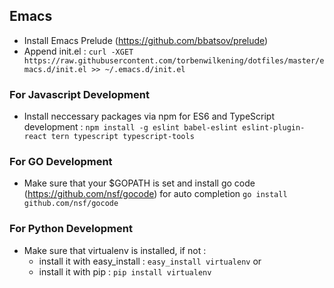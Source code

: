 ## Emacs ##
* Install Emacs Prelude (https://github.com/bbatsov/prelude)
* Append init.el :
`curl -XGET https://raw.githubusercontent.com/torbenwilkening/dotfiles/master/emacs.d/init.el >> ~/.emacs.d/init.el`
### For Javascript Development ###
* Install neccessary packages via npm for ES6 and TypeScript development :
`npm install -g eslint babel-eslint eslint-plugin-react tern typescript typescript-tools`
### For GO Development ###
* Make sure that your $GOPATH is set and install go code (https://github.com/nsf/gocode) for auto completion
`go install github.com/nsf/gocode`
### For Python Development ###
* Make sure that virtualenv is installed, if not :
  * install it with easy_install : `easy_install virtualenv`
  or
  * install it with pip : `pip install virtualenv`
